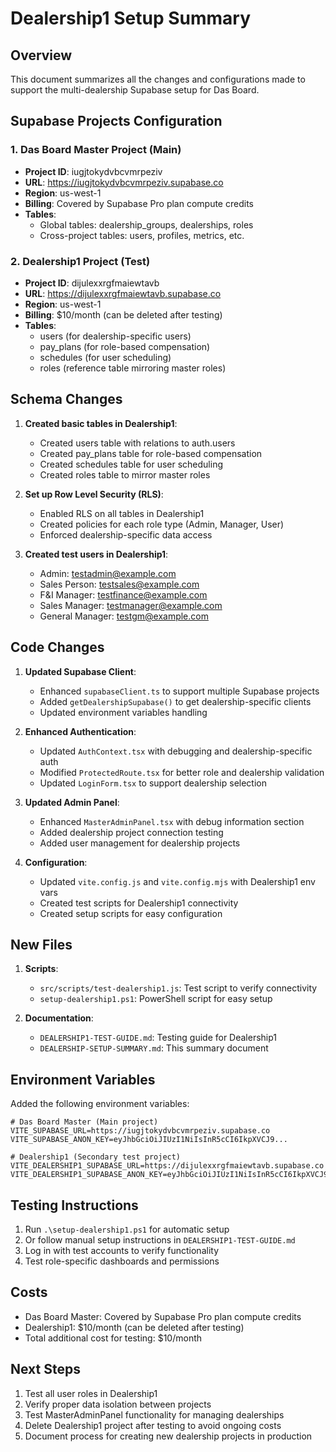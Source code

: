 # Dealership1 Setup Summary

## Overview

This document summarizes all the changes and configurations made to support the multi-dealership Supabase setup for Das Board.

## Supabase Projects Configuration

### 1. Das Board Master Project (Main)

- **Project ID**: iugjtokydvbcvmrpeziv
- **URL**: https://iugjtokydvbcvmrpeziv.supabase.co
- **Region**: us-west-1
- **Billing**: Covered by Supabase Pro plan compute credits
- **Tables**:
  - Global tables: dealership_groups, dealerships, roles
  - Cross-project tables: users, profiles, metrics, etc.

### 2. Dealership1 Project (Test)

- **Project ID**: dijulexxrgfmaiewtavb
- **URL**: https://dijulexxrgfmaiewtavb.supabase.co
- **Region**: us-west-1
- **Billing**: $10/month (can be deleted after testing)
- **Tables**:
  - users (for dealership-specific users)
  - pay_plans (for role-based compensation)
  - schedules (for user scheduling)
  - roles (reference table mirroring master roles)

## Schema Changes

1. **Created basic tables in Dealership1**:

   - Created users table with relations to auth.users
   - Created pay_plans table for role-based compensation
   - Created schedules table for user scheduling
   - Created roles table to mirror master roles

2. **Set up Row Level Security (RLS)**:

   - Enabled RLS on all tables in Dealership1
   - Created policies for each role type (Admin, Manager, User)
   - Enforced dealership-specific data access

3. **Created test users in Dealership1**:
   - Admin: testadmin@example.com
   - Sales Person: testsales@example.com
   - F&I Manager: testfinance@example.com
   - Sales Manager: testmanager@example.com
   - General Manager: testgm@example.com

## Code Changes

1. **Updated Supabase Client**:

   - Enhanced `supabaseClient.ts` to support multiple Supabase projects
   - Added `getDealershipSupabase()` to get dealership-specific clients
   - Updated environment variables handling

2. **Enhanced Authentication**:

   - Updated `AuthContext.tsx` with debugging and dealership-specific auth
   - Modified `ProtectedRoute.tsx` for better role and dealership validation
   - Updated `LoginForm.tsx` to support dealership selection

3. **Updated Admin Panel**:

   - Enhanced `MasterAdminPanel.tsx` with debug information section
   - Added dealership project connection testing
   - Added user management for dealership projects

4. **Configuration**:
   - Updated `vite.config.js` and `vite.config.mjs` with Dealership1 env vars
   - Created test scripts for Dealership1 connectivity
   - Created setup scripts for easy configuration

## New Files

1. **Scripts**:

   - `src/scripts/test-dealership1.js`: Test script to verify connectivity
   - `setup-dealership1.ps1`: PowerShell script for easy setup

2. **Documentation**:
   - `DEALERSHIP1-TEST-GUIDE.md`: Testing guide for Dealership1
   - `DEALERSHIP-SETUP-SUMMARY.md`: This summary document

## Environment Variables

Added the following environment variables:

```
# Das Board Master (Main project)
VITE_SUPABASE_URL=https://iugjtokydvbcvmrpeziv.supabase.co
VITE_SUPABASE_ANON_KEY=eyJhbGciOiJIUzI1NiIsInR5cCI6IkpXVCJ9...

# Dealership1 (Secondary test project)
VITE_DEALERSHIP1_SUPABASE_URL=https://dijulexxrgfmaiewtavb.supabase.co
VITE_DEALERSHIP1_SUPABASE_ANON_KEY=eyJhbGciOiJIUzI1NiIsInR5cCI6IkpXVCJ9...
```

## Testing Instructions

1. Run `.\setup-dealership1.ps1` for automatic setup
2. Or follow manual setup instructions in `DEALERSHIP1-TEST-GUIDE.md`
3. Log in with test accounts to verify functionality
4. Test role-specific dashboards and permissions

## Costs

- Das Board Master: Covered by Supabase Pro plan compute credits
- Dealership1: $10/month (can be deleted after testing)
- Total additional cost for testing: $10/month

## Next Steps

1. Test all user roles in Dealership1
2. Verify proper data isolation between projects
3. Test MasterAdminPanel functionality for managing dealerships
4. Delete Dealership1 project after testing to avoid ongoing costs
5. Document process for creating new dealership projects in production
